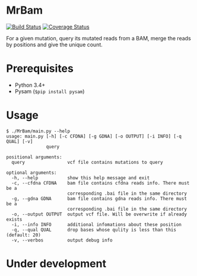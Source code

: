 # MrBam
[![Build Status](https://travis-ci.org/ylxdzsw/MrBam.svg?branch=master)](https://travis-ci.org/ylxdzsw/MrBam)
[![Coverage Status](https://coveralls.io/repos/github/ylxdzsw/MrBam/badge.svg?branch=master)](https://coveralls.io/github/ylxdzsw/MrBam?branch=master)

For a given mutation, query its mutated reads from a BAM, merge the reads by positions and give the unique count.

# Prerequisites

- Python 3.4+
- Pysam (`$pip install pysam`)

# Usage

```
$ ./MrBam/main.py --help
usage: main.py [-h] [-c CFDNA] [-g GDNA] [-o OUTPUT] [-i INFO] [-q QUAL] [-v]
               query

positional arguments:
  query                vcf file contains mutations to query

optional arguments:
  -h, --help           show this help message and exit
  -c, --cfdna CFDNA    bam file contains cfdna reads info. There must be a
                       corresponding .bai file in the same directory
  -g, --gdna GDNA      bam file contains gdna reads info. There must be a
                       corresponding .bai file in the same directory
  -o, --output OUTPUT  output vcf file. Will be overwrite if already exists
  -i, --info INFO      additional infomations about these position
  -q, --qual QUAL      drop bases whose qulity is less than this (default: 20)
  -v, --verbos         output debug info
```

# Under development
